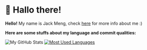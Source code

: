 # 🍵 Hallo there!

**Hello!** My name is Jack Meng, check [here](https://exoad.github.io/exoad/mds/Main.html) for more info about me :) 

__Here are some stuffs about my language and commit qualities:__

![My GitHub Stats](https://github-readme-stats.vercel.app/api?username=exoad&show_icons=true&theme=calm)
[![Most Used Languages](https://github-readme-stats.vercel.app/api/top-langs/?username=exoad&layout=compact&theme=calm)](https://github.com/exoad/github-readme-stats)
